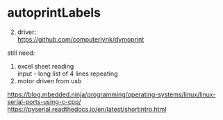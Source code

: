 # autoprintLabels

2. driver:       
https://github.com/computerlyrik/dymoprint

still need:       
1. excel sheet reading        
input - long list of 4 lines repeating           
3. motor driven from usb               

https://blog.mbedded.ninja/programming/operating-systems/linux/linux-serial-ports-using-c-cpp/              
https://pyserial.readthedocs.io/en/latest/shortintro.html                
